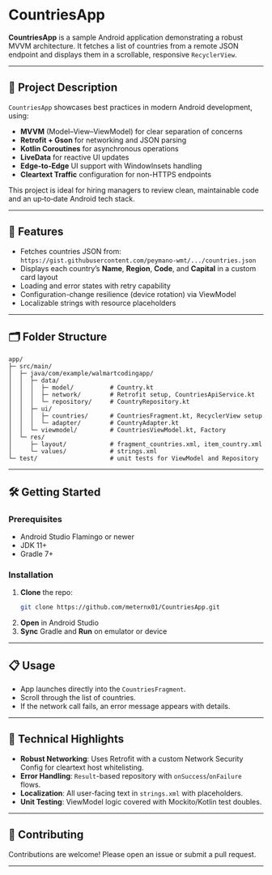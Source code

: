 # CountriesApp

**CountriesApp** is a sample Android application demonstrating a robust MVVM architecture. It fetches a list of countries from a remote JSON endpoint and displays them in a scrollable, responsive `RecyclerView`.

---

## 🎯 Project Description

`CountriesApp` showcases best practices in modern Android development, using:

- **MVVM** (Model–View–ViewModel) for clear separation of concerns
- **Retrofit + Gson** for networking and JSON parsing
- **Kotlin Coroutines** for asynchronous operations
- **LiveData** for reactive UI updates
- **Edge-to-Edge** UI support with WindowInsets handling
- **Cleartext Traffic** configuration for non-HTTPS endpoints

This project is ideal for hiring managers to review clean, maintainable code and an up‑to‑date Android tech stack.

---

## 🚀 Features

- Fetches countries JSON from: `https://gist.githubusercontent.com/peymano-wmt/.../countries.json`
- Displays each country’s **Name**, **Region**, **Code**, and **Capital** in a custom card layout
- Loading and error states with retry capability
- Configuration-change resilience (device rotation) via ViewModel
- Localizable strings with resource placeholders

---

## 🗂 Folder Structure

```
app/
├─ src/main/
│  ├─ java/com/example/walmartcodingapp/
│  │  ├─ data/
│  │  │  ├─ model/          # Country.kt
│  │  │  ├─ network/        # Retrofit setup, CountriesApiService.kt
│  │  │  └─ repository/     # CountryRepository.kt
│  │  ├─ ui/
│  │  │  ├─ countries/      # CountriesFragment.kt, RecyclerView setup
│  │  │  └─ adapter/        # CountryAdapter.kt
│  │  └─ viewmodel/         # CountriesViewModel.kt, Factory
│  └─ res/
│     ├─ layout/            # fragment_countries.xml, item_country.xml
│     └─ values/            # strings.xml
└─ test/                    # unit tests for ViewModel and Repository
```

---

## 🛠 Getting Started

### Prerequisites

- Android Studio Flamingo or newer
- JDK 11+
- Gradle 7+

### Installation

1. **Clone** the repo:
   ```bash
   git clone https://github.com/meternx01/CountriesApp.git
   ```
2. **Open** in Android Studio
3. **Sync** Gradle and **Run** on emulator or device

---

## 📋 Usage

- App launches directly into the `CountriesFragment`.
- Scroll through the list of countries.
- If the network call fails, an error message appears with details.

---

## 🎯 Technical Highlights

- **Robust Networking**: Uses Retrofit with a custom Network Security Config for cleartext host whitelisting.
- **Error Handling**: `Result`-based repository with `onSuccess`/`onFailure` flows.
- **Localization**: All user-facing text in `strings.xml` with placeholders.
- **Unit Testing**: ViewModel logic covered with Mockito/Kotlin test doubles.

---

## 🤝 Contributing

Contributions are welcome! Please open an issue or submit a pull request.

---


